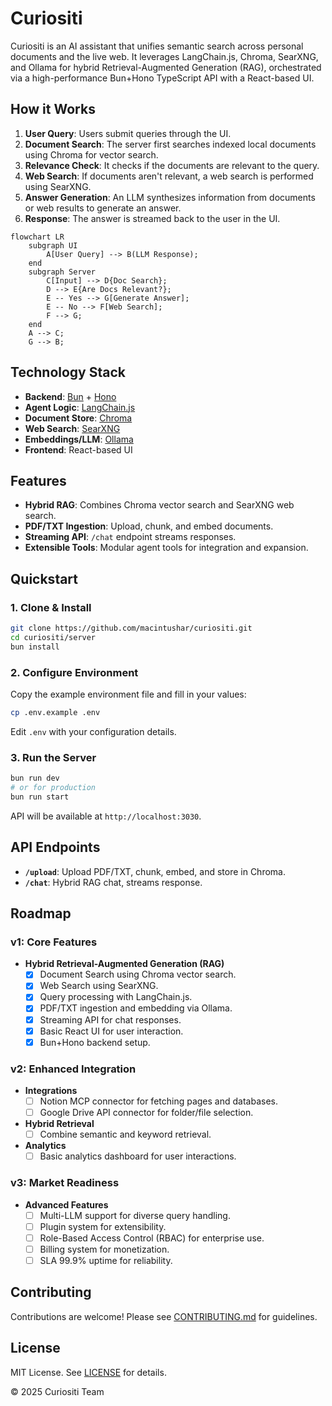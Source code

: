 # Curiositi

Curiositi is an AI assistant that unifies semantic search across personal documents and the live web. It leverages LangChain.js, Chroma, SearXNG, and Ollama for hybrid Retrieval-Augmented Generation (RAG), orchestrated via a high-performance Bun+Hono TypeScript API with a React-based UI.

## How it Works

1. **User Query**: Users submit queries through the UI.
2. **Document Search**: The server first searches indexed local documents using Chroma for vector search.
3. **Relevance Check**: It checks if the documents are relevant to the query.
4. **Web Search**: If documents aren't relevant, a web search is performed using SearXNG.
5. **Answer Generation**: An LLM synthesizes information from documents or web results to generate an answer.
6. **Response**: The answer is streamed back to the user in the UI.

```mermaid
flowchart LR
    subgraph UI
        A[User Query] --> B(LLM Response);
    end
    subgraph Server
        C[Input] --> D{Doc Search};
        D --> E{Are Docs Relevant?};
        E -- Yes --> G[Generate Answer];
        E -- No --> F[Web Search];
        F --> G;
    end
    A --> C;
    G --> B;
```

## Technology Stack

- **Backend**: [Bun](https://bun.sh/) + [Hono](https://hono.dev/)
- **Agent Logic**: [LangChain.js](https://js.langchain.com/docs/get_started/introduction)
- **Document Store**: [Chroma](https://www.trychroma.com/)
- **Web Search**: [SearXNG](https://docs.searxng.org/)
- **Embeddings/LLM**: [Ollama](https://ollama.com/)
- **Frontend**: React-based UI

## Features

- **Hybrid RAG**: Combines Chroma vector search and SearXNG web search.
- **PDF/TXT Ingestion**: Upload, chunk, and embed documents.
- **Streaming API**: `/chat` endpoint streams responses.
- **Extensible Tools**: Modular agent tools for integration and expansion.

## Quickstart

### 1. Clone & Install

```bash
git clone https://github.com/macintushar/curiositi.git
cd curiositi/server
bun install
```

### 2. Configure Environment

Copy the example environment file and fill in your values:

```bash
cp .env.example .env
```

Edit `.env` with your configuration details.

### 3. Run the Server

```bash
bun run dev
# or for production
bun run start
```

API will be available at `http://localhost:3030`.

## API Endpoints

- **`/upload`**: Upload PDF/TXT, chunk, embed, and store in Chroma.
- **`/chat`**: Hybrid RAG chat, streams response.

## Roadmap

### v1: Core Features

- **Hybrid Retrieval-Augmented Generation (RAG)**
  - [x] Document Search using Chroma vector search.
  - [x] Web Search using SearXNG.
  - [x] Query processing with LangChain.js.
  - [x] PDF/TXT ingestion and embedding via Ollama.
  - [x] Streaming API for chat responses.
  - [x] Basic React UI for user interaction.
  - [x] Bun+Hono backend setup.

### v2: Enhanced Integration

- **Integrations**
  - [ ] Notion MCP connector for fetching pages and databases.
  - [ ] Google Drive API connector for folder/file selection.
- **Hybrid Retrieval**
  - [ ] Combine semantic and keyword retrieval.
- **Analytics**
  - [ ] Basic analytics dashboard for user interactions.

### v3: Market Readiness

- **Advanced Features**
  - [ ] Multi-LLM support for diverse query handling.
  - [ ] Plugin system for extensibility.
  - [ ] Role-Based Access Control (RBAC) for enterprise use.
  - [ ] Billing system for monetization.
  - [ ] SLA 99.9% uptime for reliability.

## Contributing

Contributions are welcome! Please see [CONTRIBUTING.md](CONTRIBUTING.md) for guidelines.

## License

MIT License. See [LICENSE](LICENSE) for details.

© 2025 Curiositi Team
